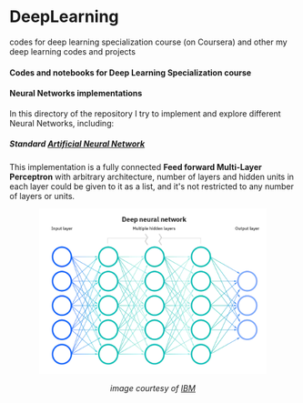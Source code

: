 # DeepLearning
codes for deep learning specialization course (on Coursera) and other my deep learning codes and projects

#### Codes and notebooks for Deep Learning Specialization course
#### Neural Networks implementations
In this directory of the repository I try to implement and explore different Neural Networks, including:
##### Standard [Artificial Neural Network](https://github.com/mehrshad-sdtn/DeepLearning/blob/master/NeuralNets/NN/ANN.ipynb)
This implementation is a fully connected **Feed forward Multi-Layer Perceptron** with arbitrary architecture, number of layers and hidden units in each layer could be given to it as a list, and it's not restricted to any number of layers or units.

<center>
<img src="https://github.com/mehrshad-sdtn/DeepLearning/blob/master/images/mlp-network.webp" width="400" height="290"/>
  
 *image courtesy of* [*IBM*](https://www.google.com/url?sa=i&url=https%3A%2F%2Fwww.ibm.com%2Fcloud%2Flearn%2Fneural-networks&psig=AOvVaw17ao7h1NAaExwihBQc_29F&ust=1652213828668000&source=images&cd=vfe&ved=0CA0QjhxqFwoTCNDZhaqe0_cCFQAAAAAdAAAAABAD)

